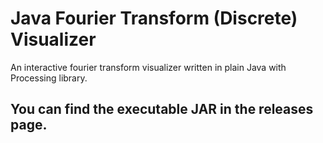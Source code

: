 # Java Fourier Transform (Discrete) Visualizer
An interactive fourier transform visualizer written in plain Java with Processing library.

## You can find the executable JAR in the releases page.
